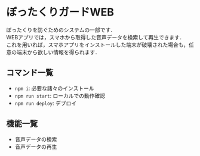 # ぼったくりガードWEB
ぼったくりを防ぐためのシステムの一部です．  
WEBアプリでは，スマホから取得した音声データを検索して再生できます．  
これを用いれば，スマホアプリをインストールした端末が破壊された場合も，任意の端末から欲しい情報を得られます．

## コマンド一覧
- `npm i`: 必要な諸々のインストール
- `npm run start`: ローカルでの動作確認
- `npm run deploy`: デプロイ

## 機能一覧
- 音声データの検索
- 音声データの再生
